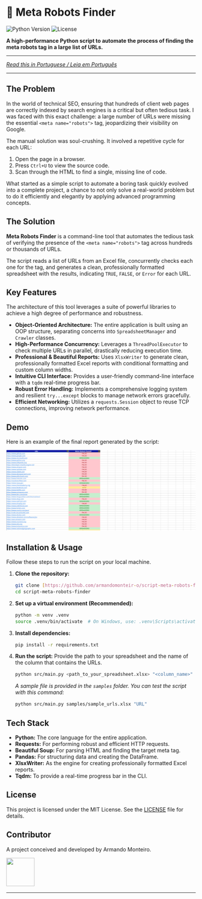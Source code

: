 # 🤖 Meta Robots Finder

![Python Version](https://img.shields.io/badge/python-3.9+-blue.svg)
![License](https://img.shields.io/badge/license-MIT-green.svg)

**A high-performance Python script to automate the process of finding the meta robots tag in a large list of URLs.**

---

_[Read this in Portuguese / Leia em Português](README-PT.md)_

---

## The Problem

In the world of technical SEO, ensuring that hundreds of client web pages are correctly indexed by search engines is a critical but often tedious task. I was faced with this exact challenge: a large number of URLs were missing the essential `<meta name="robots">` tag, jeopardizing their visibility on Google.

The manual solution was soul-crushing. It involved a repetitive cycle for each URL:

1.  Open the page in a browser.
2.  Press `Ctrl+U` to view the source code.
3.  Scan through the HTML to find a single, missing line of code.

What started as a simple script to automate a boring task quickly evolved into a complete project, a chance to not only solve a real-world problem but to do it efficiently and elegantly by applying advanced programming concepts.

## The Solution

**Meta Robots Finder** is a command-line tool that automates the tedious task of verifying the presence of the `<meta name="robots">` tag across hundreds or thousands of URLs.

The script reads a list of URLs from an Excel file, concurrently checks each one for the tag, and generates a clean, professionally formatted spreadsheet with the results, indicating `TRUE`, `FALSE`, or `Error` for each URL.

## Key Features

The architecture of this tool leverages a suite of powerful libraries to achieve a high degree of performance and robustness.

- **Object-Oriented Architecture:** The entire application is built using an OOP structure, separating concerns into `SpreadsheetManager` and `Crawler` classes.
- **High-Performance Concurrency:** Leverages a `ThreadPoolExecutor` to check multiple URLs in parallel, drastically reducing execution time.
- **Professional & Beautiful Reports:** Uses `XlsxWriter` to generate clean, professionally formatted Excel reports with conditional formatting and custom column widths.
- **Intuitive CLI Interface:** Provides a user-friendly command-line interface with a `tqdm` real-time progress bar.
- **Robust Error Handling:** Implements a comprehensive logging system and resilient `try...except` blocks to manage network errors gracefully.
- **Efficient Networking:** Utilizes a `requests.Session` object to reuse TCP connections, improving network performance.

## Demo

Here is an example of the final report generated by the script:

![Meta Robots Finder Demo](./assets/demo-report.png)

## Installation & Usage

Follow these steps to run the script on your local machine.

1.  **Clone the repository:**

    ```bash
    git clone [https://github.com/armandomonteir-o/script-meta-robots-finder](https://github.com/armandomonteir-o/script-meta-robots-finder)
    cd script-meta-robots-finder
    ```

2.  **Set up a virtual environment (Recommended):**

    ```bash
    python -m venv .venv
    source .venv/bin/activate  # On Windows, use: .venv\Scripts\activate
    ```

3.  **Install dependencies:**

    ```bash
    pip install -r requirements.txt
    ```

4.  **Run the script:**
    Provide the path to your spreadsheet and the name of the column that contains the URLs.
    ```bash
    python src/main.py <path_to_your_spreadsheet.xlsx> "<column_name>"
    ```
    _A sample file is provided in the `samples` folder. You can test the script with this command:_
    ```bash
    python src/main.py samples/sample_urls.xlsx "URL"
    ```

## Tech Stack

- **Python:** The core language for the entire application.
- **Requests:** For performing robust and efficient HTTP requests.
- **Beautiful Soup:** For parsing HTML and finding the target meta tag.
- **Pandas:** For structuring data and creating the DataFrame.
- **XlsxWriter:** As the engine for creating professionally formatted Excel reports.
- **Tqdm:** To provide a real-time progress bar in the CLI.

## License

This project is licensed under the MIT License. See the [LICENSE](LICENSE) file for details.

## Contributor

A project conceived and developed by Armando Monteiro.

<a href="https://github.com/armandomonteir-o">
  <img src="https://avatars.githubusercontent.com/u/141039211?v=4" width="75" height="75">
</a>

---

